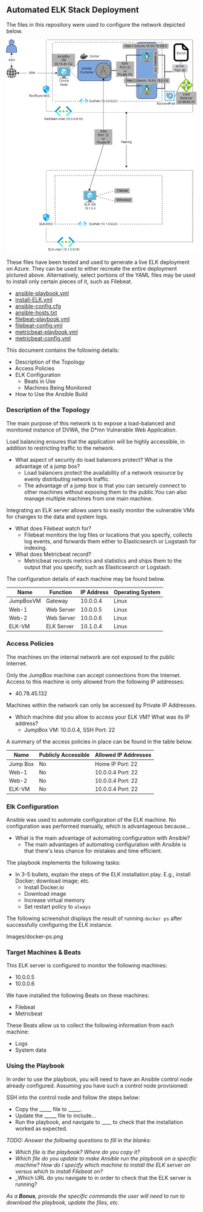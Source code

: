 ## Automated ELK Stack Deployment

The files in this repository were used to configure the network depicted below.

![Images/Network_Diagram.png](https://github.com/LauBalos/CloudNetwork/blob/main/Images/Network_Diagram.png)

These files have been tested and used to generate a live ELK deployment on Azure. They can be used to either recreate the entire deployment pictured above. Alternatively, select portions of the YAML files may be used to install only certain pieces of it, such as Filebeat.

  - [ansible-playbook.yml](https://github.com/LauBalos/CloudNetwork/blob/main/Ansible/ansible-playbook.yml)
  - [install-ELK.yml](https://github.com/LauBalos/CloudNetwork/blob/main/Ansible/install-ELK.yml)
  - [ansible-config.cfg](https://github.com/LauBalos/CloudNetwork/blob/main/Ansible/ansible-config.cfg)
  - [ansible-hosts.txt](https://github.com/LauBalos/CloudNetwork/blob/main/Ansible/ansible-hosts.txt)
  - [filebeat-playbook.yml](https://github.com/LauBalos/CloudNetwork/blob/main/Ansible/filebeat-playbook.yml)
  - [filebeat-config.yml](https://github.com/LauBalos/CloudNetwork/blob/main/Ansible/filebeat-config.yml)
  - [metricbeat-playbook.yml](https://github.com/LauBalos/CloudNetwork/blob/main/Ansible/metricbeat-playbook.yml)
  - [metricbeat-config.yml](https://github.com/LauBalos/CloudNetwork/blob/main/Ansible/metricbeat-config.yml)

This document contains the following details:
- Description of the Topology
- Access Policies
- ELK Configuration
  - Beats in Use
  - Machines Being Monitored
- How to Use the Ansible Build


### Description of the Topology

The main purpose of this network is to expose a load-balanced and monitored instance of DVWA, the D*mn Vulnerable Web Application.

Load balancing ensures that the application will be highly accessible, in addition to restricting traffic to the network.
- What aspect of security do load balancers protect? What is the advantage of a jump box?
	- Load balancers protect the availability of a network resource by evenly distributing network traffic.
	- The advantage of a jump box is that you can securely connect to other machines without exposing them to the public.You can also manage multiple machines from one main machine.

Integrating an ELK server allows users to easily monitor the vulnerable VMs for changes to the data and system logs.
- What does Filebeat watch for?
	- Filebeat monitors the log files or locations that you specify, collects log events, and forwards them either to Elasticsearch or Logstash for indexing.
- What does Metricbeat record?
	-  Metricbeat records metrics and statistics and ships them to the output that you specify, such as Elasticsearch or Logstash.

The configuration details of each machine may be found below.

| Name     | Function | IP Address | Operating System |
|----------|----------|------------|------------------|
|JumpBoxVM | Gateway  | 10.0.0.4   | Linux            |
| Web-1    |Web Server| 10.0.0.5   | Linux            |
| Web-2    |Web Server| 10.0.0.6   | Linux            |
| ELK-VM   |ELK Server| 10.1.0.4   | Linux            |

### Access Policies

The machines on the internal network are not exposed to the public Internet. 

Only the JumpBox machine can accept connections from the Internet. Access to this machine is only allowed from the following IP addresses:
- 40.78.45.132

Machines within the network can only be accessed by Private IP Addresses.
- Which machine did you allow to access your ELK VM? What was its IP address?
	- JumpBox VM: 10.0.0.4, SSH Port: 22

A summary of the access policies in place can be found in the table below.

| Name     | Publicly Accessible | Allowed IP Addresses |
|----------|---------------------|----------------------|
| Jump Box |     No              |Home IP Port: 22      |
|  Web-1   |     No              |10.0.0.4 Port: 22     |
|  Web-2   |     No              |10.0.0.4 Port: 22     |
|  ELK-VM  |     No              |10.0.0.4 Port: 22     |  

### Elk Configuration

Ansible was used to automate configuration of the ELK machine. No configuration was performed manually, which is advantageous because...
- What is the main advantage of automating configuration with Ansible?
	- The main advantages of automating configuration with Ansible is that there's less chance for mistakes and time efficient.

The playbook implements the following tasks:
- In 3-5 bullets, explain the steps of the ELK installation play. E.g., install Docker; download image; etc.
	- Install Docker.io
	- Download image
	- Increase virtual memory
	- Set restart policy to `always`

The following screenshot displays the result of running `docker ps` after successfully configuring the ELK instance.

Images/docker-ps.png

### Target Machines & Beats
This ELK server is configured to monitor the following machines:
- 10.0.0.5
- 10.0.0.6

We have installed the following Beats on these machines:
- Filebeat
- Metricbeat

These Beats allow us to collect the following information from each machine:
- Logs
- System data

### Using the Playbook
In order to use the playbook, you will need to have an Ansible control node already configured. Assuming you have such a control node provisioned: 

SSH into the control node and follow the steps below:
- Copy the _____ file to _____.
- Update the _____ file to include...
- Run the playbook, and navigate to ____ to check that the installation worked as expected.

_TODO: Answer the following questions to fill in the blanks:_
- _Which file is the playbook? Where do you copy it?_
- _Which file do you update to make Ansible run the playbook on a specific machine? How do I specify which machine to install the ELK server on versus which to install Filebeat on?_
- _Which URL do you navigate to in order to check that the ELK server is running?

_As a **Bonus**, provide the specific commands the user will need to run to download the playbook, update the files, etc._
